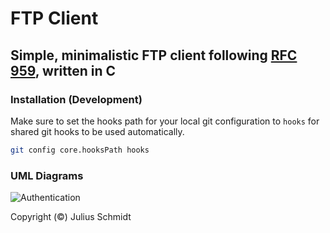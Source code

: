 # FTP Client

## Simple, minimalistic FTP client following [RFC 959](public/rfc959.pdf), written in C

### Installation (Development)

Make sure to set the hooks path for your local git configuration to `hooks` for shared git hooks to be used automatically.

```bash
git config core.hooksPath hooks
```

### UML Diagrams

![Authentication](https://www.plantuml.com/plantuml/proxy?cache=no&fmt=png&src=https://raw.githubusercontent.com/welljsjs/ftp-client-c/master/public/userpass.puml?sig=<date=1606169153>)

Copyright (©) Julius Schmidt
